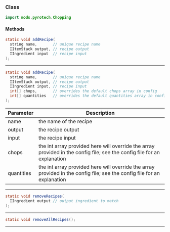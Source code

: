 
### Class

```java
import mods.pyrotech.Chopping
```

#### Methods

```java
static void addRecipe(
  string name,       // unique recipe name
  IItemStack output, // recipe output
  IIngredient input  // recipe input
);
```


---


```java
static void addRecipe(
  string name,       // unique recipe name
  IItemStack output, // recipe output
  IIngredient input, // recipe input
  int[] chops,       // overrides the default chops array in config
  int[] quantities   // overrides the default quantities array in config
);
```

|Parameter|Description|
|---------|-----------|
|name|the name of the recipe|
|output|the recipe output|
|input|the recipe input|
|chops|the int array provided here will override the array provided in the config file; see the config file for an explanation|
|quantities|the int array provided here will override the array provided in the config file; see the config file for an explanation|

---


```java
static void removeRecipes(
  IIngredient output // output ingredient to match
);
```


---


```java
static void removeAllRecipes();
```


---

